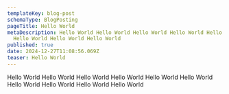 ```yaml
---
templateKey: blog-post
schemaType: BlogPosting
pageTitle: Hello World
metaDescription: Hello World Hello World Hello World Hello World Hello World
  Hello World Hello World Hello World
published: true
date: 2024-12-27T11:08:56.069Z
teaser: Hello World
---
```

Hello World Hello World Hello World Hello World Hello World Hello World Hello World Hello World Hello World Hello World